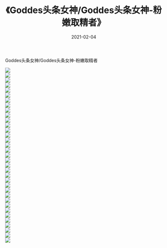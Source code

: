 ﻿---
layout: post
title:  《Goddes头条女神/Goddes头条女神-粉嫩取精者》
date:   2021-02-04
img: http://pic.660000.xyz/1:/网络美图/2021/Goddes头条女神/Goddes头条女神-粉嫩取精者/000.jpg
categories: [美女, 清纯, 唯美]
---

Goddes头条女神/Goddes头条女神-粉嫩取精者

 ![](http://pic.660000.xyz/1:/网络美图/2021/Goddes头条女神/Goddes头条女神-粉嫩取精者/001.jpg) <br>![](http://pic.660000.xyz/1:/网络美图/2021/Goddes头条女神/Goddes头条女神-粉嫩取精者/002.jpg) <br>![](http://pic.660000.xyz/1:/网络美图/2021/Goddes头条女神/Goddes头条女神-粉嫩取精者/003.jpg) <br>![](http://pic.660000.xyz/1:/网络美图/2021/Goddes头条女神/Goddes头条女神-粉嫩取精者/004.jpg) <br>![](http://pic.660000.xyz/1:/网络美图/2021/Goddes头条女神/Goddes头条女神-粉嫩取精者/005.jpg) <br>![](http://pic.660000.xyz/1:/网络美图/2021/Goddes头条女神/Goddes头条女神-粉嫩取精者/006.jpg) <br>![](http://pic.660000.xyz/1:/网络美图/2021/Goddes头条女神/Goddes头条女神-粉嫩取精者/007.jpg) <br>![](http://pic.660000.xyz/1:/网络美图/2021/Goddes头条女神/Goddes头条女神-粉嫩取精者/008.jpg) <br>![](http://pic.660000.xyz/1:/网络美图/2021/Goddes头条女神/Goddes头条女神-粉嫩取精者/009.jpg) <br>![](http://pic.660000.xyz/1:/网络美图/2021/Goddes头条女神/Goddes头条女神-粉嫩取精者/010.jpg) <br>![](http://pic.660000.xyz/1:/网络美图/2021/Goddes头条女神/Goddes头条女神-粉嫩取精者/011.jpg) <br>![](http://pic.660000.xyz/1:/网络美图/2021/Goddes头条女神/Goddes头条女神-粉嫩取精者/012.jpg) <br>![](http://pic.660000.xyz/1:/网络美图/2021/Goddes头条女神/Goddes头条女神-粉嫩取精者/013.jpg) <br>![](http://pic.660000.xyz/1:/网络美图/2021/Goddes头条女神/Goddes头条女神-粉嫩取精者/014.jpg) <br>![](http://pic.660000.xyz/1:/网络美图/2021/Goddes头条女神/Goddes头条女神-粉嫩取精者/015.jpg) <br>![](http://pic.660000.xyz/1:/网络美图/2021/Goddes头条女神/Goddes头条女神-粉嫩取精者/016.jpg) <br>![](http://pic.660000.xyz/1:/网络美图/2021/Goddes头条女神/Goddes头条女神-粉嫩取精者/017.jpg) <br>![](http://pic.660000.xyz/1:/网络美图/2021/Goddes头条女神/Goddes头条女神-粉嫩取精者/018.jpg) <br>![](http://pic.660000.xyz/1:/网络美图/2021/Goddes头条女神/Goddes头条女神-粉嫩取精者/019.jpg) <br>![](http://pic.660000.xyz/1:/网络美图/2021/Goddes头条女神/Goddes头条女神-粉嫩取精者/020.jpg) <br>![](http://pic.660000.xyz/1:/网络美图/2021/Goddes头条女神/Goddes头条女神-粉嫩取精者/021.jpg) <br>![](http://pic.660000.xyz/1:/网络美图/2021/Goddes头条女神/Goddes头条女神-粉嫩取精者/022.jpg) <br>![](http://pic.660000.xyz/1:/网络美图/2021/Goddes头条女神/Goddes头条女神-粉嫩取精者/023.jpg) <br>![](http://pic.660000.xyz/1:/网络美图/2021/Goddes头条女神/Goddes头条女神-粉嫩取精者/024.jpg) <br>![](http://pic.660000.xyz/1:/网络美图/2021/Goddes头条女神/Goddes头条女神-粉嫩取精者/025.jpg) <br>![](http://pic.660000.xyz/1:/网络美图/2021/Goddes头条女神/Goddes头条女神-粉嫩取精者/026.jpg) <br>![](http://pic.660000.xyz/1:/网络美图/2021/Goddes头条女神/Goddes头条女神-粉嫩取精者/027.jpg) <br>![](http://pic.660000.xyz/1:/网络美图/2021/Goddes头条女神/Goddes头条女神-粉嫩取精者/028.jpg) <br>![](http://pic.660000.xyz/1:/网络美图/2021/Goddes头条女神/Goddes头条女神-粉嫩取精者/029.jpg) <br>![](http://pic.660000.xyz/1:/网络美图/2021/Goddes头条女神/Goddes头条女神-粉嫩取精者/030.jpg) <br>![](http://pic.660000.xyz/1:/网络美图/2021/Goddes头条女神/Goddes头条女神-粉嫩取精者/031.jpg) <br>![](http://pic.660000.xyz/1:/网络美图/2021/Goddes头条女神/Goddes头条女神-粉嫩取精者/032.jpg) <br>![](http://pic.660000.xyz/1:/网络美图/2021/Goddes头条女神/Goddes头条女神-粉嫩取精者/033.jpg) <br>![](http://pic.660000.xyz/1:/网络美图/2021/Goddes头条女神/Goddes头条女神-粉嫩取精者/034.jpg) <br>![](http://pic.660000.xyz/1:/网络美图/2021/Goddes头条女神/Goddes头条女神-粉嫩取精者/035.jpg) <br>